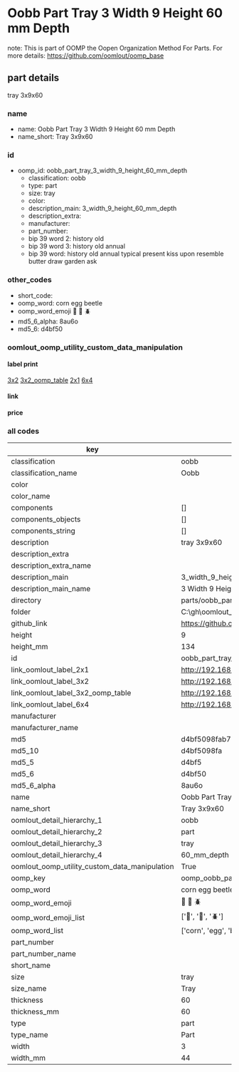 # Oobb Part Tray 3 Width 9 Height 60 mm Depth  

note: This is part of OOMP the Oopen Organization Method For Parts. For more details: https://github.com/oomlout/oomp_base

##  part details
  



tray 3x9x60



### name
* name: Oobb Part Tray 3 Width 9 Height 60 mm Depth
* name_short: Tray 3x9x60 
### id
* oomp_id: oobb_part_tray_3_width_9_height_60_mm_depth
  * classification: oobb
  * type: part
  * size: tray
  * color: 
  * description_main: 3_width_9_height_60_mm_depth
  * description_extra: 
  * manufacturer: 
  * part_number: 
  * bip 39 word 2: history old
  * bip 39 word 3: history old annual
  * bip 39 word: history old annual typical present kiss upon resemble butter draw garden ask

### other_codes
* short_code: 
* oomp_word: corn egg beetle
* oomp_word_emoji :corn: :egg: :beetle:
* md5_6_alpha: 8au6o
* md5_6: d4bf50






### oomlout_oomp_utility_custom_data_manipulation
#### label print
[3x2](http://192.168.1.245:1112/?label=oomp%208au6o)
[3x2_oomp_table](http://192.168.1.108:1112/?label=oomp%208au6o)
[2x1](http://192.168.1.242:1112/?label=oomp%208au6o)
[6x4](http://192.168.1.55:1112/?label=oomp%208au6o)    

#### link

                              

#### price







### all codes 
| key | value |  
| --- | --- |  
| classification | oobb |  
| classification_name | Oobb |  
| color |  |  
| color_name |  |  
| components | [] |  
| components_objects | [] |  
| components_string | [] |  
| description | tray 3x9x60 |  
| description_extra |  |  
| description_extra_name |  |  
| description_main | 3_width_9_height_60_mm_depth |  
| description_main_name | 3 Width 9 Height 60 mm Depth |  
| directory | parts/oobb_part_tray_3_width_9_height_60_mm_depth |  
| folder | C:\gh\oomlout_oobb_version_4_generated_parts\parts\oobb_part_tray_3_width_9_height_60_mm_depth |  
| github_link | https://github.com/oomlout/oomlout_oomp_part_src/tree/main/parts/oobb_part_tray_3_width_9_height_60_mm_depth |  
| height | 9 |  
| height_mm | 134 |  
| id | oobb_part_tray_3_width_9_height_60_mm_depth |  
| link_oomlout_label_2x1 | http://192.168.1.242:1112/?label=oomp%208au6o |  
| link_oomlout_label_3x2 | http://192.168.1.245:1112/?label=oomp%208au6o |  
| link_oomlout_label_3x2_oomp_table | http://192.168.1.108:1112/?label=oomp%208au6o |  
| link_oomlout_label_6x4 | http://192.168.1.55:1112/?label=oomp%208au6o |  
| manufacturer |  |  
| manufacturer_name |  |  
| md5 | d4bf5098fab75dddeb550ebe12e68361 |  
| md5_10 | d4bf5098fa |  
| md5_5 | d4bf5 |  
| md5_6 | d4bf50 |  
| md5_6_alpha | 8au6o |  
| name | Oobb Part Tray 3 Width 9 Height 60 mm Depth |  
| name_short | Tray 3x9x60  |  
| oomlout_detail_hierarchy_1 | oobb |  
| oomlout_detail_hierarchy_2 | part |  
| oomlout_detail_hierarchy_3 | tray |  
| oomlout_detail_hierarchy_4 | 60_mm_depth |  
| oomlout_oomp_utility_custom_data_manipulation | True |  
| oomp_key | oomp_oobb_part_tray_3_width_9_height_60_mm_depth |  
| oomp_word | corn egg beetle |  
| oomp_word_emoji | :corn: :egg: :beetle: |  
| oomp_word_emoji_list | [':corn:', ':egg:', ':beetle:'] |  
| oomp_word_list | ['corn', 'egg', 'beetle'] |  
| part_number |  |  
| part_number_name |  |  
| short_name |  |  
| size | tray |  
| size_name | Tray |  
| thickness | 60 |  
| thickness_mm | 60 |  
| type | part |  
| type_name | Part |  
| width | 3 |  
| width_mm | 44 |  
